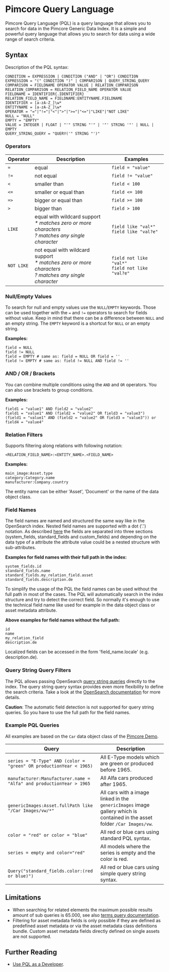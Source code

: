 # Pimcore Query Language

Pimcore Query Language (PQL) is a query language that allows you to search for data in the Pimcore Generic Data Index. It is a simple and powerful query language that allows you to search for data using a wide range of search criteria.

## Syntax

Description of the PQL syntax:

```
CONDITION = EXPRESSION | CONDITION ("AND" | "OR") CONDITION
EXPRESSION = "(" CONDITION ")" | COMPARISON | QUERY_STRING_QUERY
COMPARISON = FIELDNAME OPERATOR VALUE | RELATION_COMPARISON
RELATION_COMPARISON = RELATION_FIELD_NAME OPERATOR VALUE
FIELDNAME = IDENTIFIER{.IDENTIFIER}                         
RELATION_FIELD_NAME = FIELDNAME:ENTITYNAME.FIELDNAME      
IDENTIFIER = [a-zA-Z_]\w*
ENTITYNAME = [a-zA-Z_]\w*
OPERATOR = "="|"!="|"<"|">"|">="|"<="|"LIKE"|"NOT LIKE"
NULL = "NULL"
EMPTY = "EMPTY"
VALUE = INTEGER | FLOAT | "'" STRING "'" | '"' STRING '"' | NULL | EMPTY
QUERY_STRING_QUERY = "QUERY('" STRING "')"
```

### Operators

| Operator   | Description                                                                                                                | Examples                                             |
|------------|----------------------------------------------------------------------------------------------------------------------------|------------------------------------------------------|
| `=`        | equal                                                                                                                      | `field = "value"`                                    |
| `!=`       | not equal                                                                                                                  | `field != "value"`                                   |
| `<`        | smaller than                                                                                                               | `field < 100`                                        |
| `<=`       | smaller or equal than                                                                                                      | `field <= 100`                                       |
| `=>`       | bigger or equal than                                                                                                       | `field >= 100`                                       |
| `>`        | bigger than                                                                                                                | `field > 100`                                        |
| `LIKE`     | equal with wildcard support<br/><em>* matches zero or more characters</em><br/><em>? matches any single character</em>     | `field like "val*"`<br/>`field like "val?e"`         |
| `NOT LIKE` | not equal with wildcard support<br/><em>* matches zero or more characters</em><br/><em>? matches any single character</em> | `field not like "val*"`<br/>`field not like "val?e"` |

### Null/Empty Values

To search for null and empty values use the `NULL`/`EMPTY` keywords. Those can be used together with the `=` and `!=` operators to search for fields without value. Keep in mind that there can be a difference between `NULL` and an empty string. The `EMPTY` keyword is a shortcut for `NULL` or an empty string.

**Examples:**

```
field = NULL
field != NULL
field = EMPTY # same as: field = NULL OR field = ''
field != EMPTY # same as: field != NULL AND field != ''
```

### AND / OR / Brackets

You can combine multiple conditions using the `AND` and `OR` operators. You can also use brackets to group conditions.

**Examples:**

```
field1 = "value1" AND field2 = "value2"
field1 = "value1" AND (field2 = "value2" OR field3 = "value3")
(field1 = "value1" AND (field2 = "value2" OR field3 = "value3")) or field4 = "value4"
```


### Relation Filters

Supports filtering along relations with following notation:

`<RELATION_FIELD_NAME>:<ENTITY_NAME>.<FIELD_NAME>`

**Examples:**

```
main_image:Asset.type
category:Category.name
manufacturer:Company.country
```

The entity name can be either 'Asset', 'Document' or the name of the data object class.

### Field Names

The field names are named and structured the same way like in the OpenSearch index. Nested field names are supported with a dot ('.') notation.
As described [here](../../05_Extending_Data_Index/06_Extend_Search_Index.md) the fields are separated into three sections (system_fields, standard_fields and custom_fields) and depending on the data type of a attribute the attribute value could be a nested structure with sub-attributes.


**Examples for field names with their full path in the index:**

```
system_fields.id
standard_fields.name
standard_fields.my_relation_field.asset
standard_fields.description.de
```

To simplify the usage of the PQL the field names can be used without the full path in most of the cases. The PQL will automatically search in the index structure and try to detect the correct field. So normally it's enough to use the technical field name like used for example in the data object class or asset metadata attribute.

**Above examples for field names without the full path:**

```
id
name
my_relation_field
description.de
```

Localized fields can be accessed in the form 'field_name.locale' (e.g. description.de).

### Query String Query Filters

The PQL allows passing OpenSearch [query string queries](https://opensearch.org/docs/latest/query-dsl/full-text/query-string/#query-string-syntax) directly to the index. The query string query syntax provides even more flexibility to define the search criteria. Take a look at the [OpenSearch documentation](https://opensearch.org/docs/latest/query-dsl/full-text/query-string/#query-string-syntax) for more details.

**Caution**: The automatic field detection is not supported for query string queries. So you have to use the full path for the field names.

### Example PQL Queries

All examples are based on the `Car` data object class of the [Pimcore Demo](https://pimcore.com/en/try).

| Query                                                               | Description                                                                                                                | 
|---------------------------------------------------------------------|----------------------------------------------------------------------------------------------------------------------------|
| `series = "E-Type" AND (color = "green" OR productionYear < 1965)`  | All E-Type models which are green or produced before 1965.                                                                 |
| `manufacturer:Manufacturer.name = "Alfa" and productionYear > 1965` | All Alfa cars produced after 1965.                                                                                         |
| `genericImages:Asset.fullPath like "/Car Images/vw/*"`              | All cars with a image linked in the `genericImages` image gallery which is contained in the asset folder `/Car Images/vw`. |
| `color = "red" or color = "blue"`                                   | All red or blue cars using standard PQL syntax.                                                                            |
| `series = empty and color="red"`                                    | All models where the series is empty and the color is red.                                                                 |
| `Query("standard_fields.color:(red or blue)")`                      | All red or blue cars using simple query string syntax.                                                                     |

## Limitations

* When searching for related elements the maximum possible results amount of sub queries is 65.000, see also [terms query documentation](https://opensearch.org/docs/latest/query-dsl/term/terms/).
* Filtering for asset metadata fields is only possible if they are defined as predefined asset metadata or via the asset metadata class definitions bundle. Custom asset metadata fields directly defined on single assets are not supported.

## Further Reading

- [Use PQL as a Developer](./03_Use_PQL_as_Developer.md).
